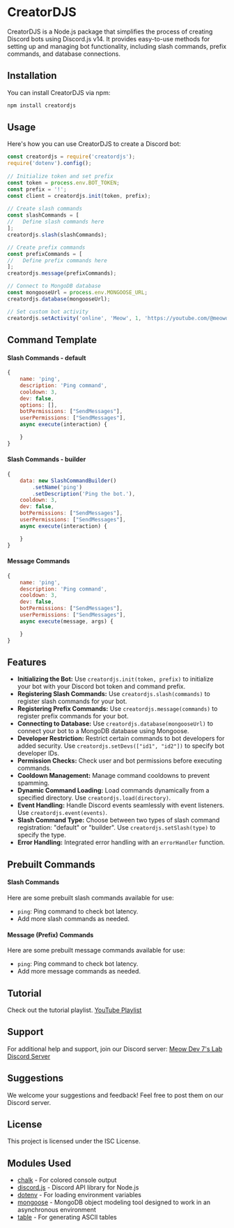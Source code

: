 # CreatorDJS
CreatorDJS is a Node.js package that simplifies the process of creating Discord bots using Discord.js v14. It provides easy-to-use methods for setting up and managing bot functionality, including slash commands, prefix commands, and database connections.
  
## Installation
You can install CreatorDJS via npm:
  
```bash 
npm install creatordjs
```
  
## Usage
Here's how you can use CreatorDJS to create a Discord bot:

```javascript 
const creatordjs = require('creatordjs');
require('dotenv').config();
 
// Initialize token and set prefix
const token = process.env.BOT_TOKEN;
const prefix = '!';
const client = creatordjs.init(token, prefix);
 
// Create slash commands
const slashCommands = [
//   Define slash commands here
];
creatordjs.slash(slashCommands);

// Create prefix commands
const prefixCommands = [
//   Define prefix commands here
];
creatordjs.message(prefixCommands);

// Connect to MongoDB database
const mongooseUrl = process.env.MONGOOSE_URL;
creatordjs.database(mongooseUrl);

// Set custom bot activity
creatordjs.setActivity('online', 'Meow', 1, 'https://youtube.com/@meowdev7');
```
  
## Command Template
#### Slash Commands - default
```javascript
{
    name: 'ping',
    description: 'Ping command',
    cooldown: 3,
    dev: false,
    options: [],
    botPermissions: ["SendMessages"],
    userPermissions: ["SendMessages"],
    async execute(interaction) {

    }
}
```
#### Slash Commands - builder
```javascript
{
    data: new SlashCommandBuilder()
        .setName('ping')
        .setDescription('Ping the bot.'),
    cooldown: 3,
    dev: false,
    botPermissions: ["SendMessages"],
    userPermissions: ["SendMessages"],
    async execute(interaction) {

    }
} 
```
#### Message Commands
```javascript
{
    name: 'ping',
    description: 'Ping command',
    cooldown: 3,
    dev: false,
    botPermissions: ["SendMessages"],
    userPermissions: ["SendMessages"],
    async execute(message, args) {

    }
}
```
  
## Features
  - **Initializing the Bot:** Use `creatordjs.init(token, prefix)` to initialize your bot with your Discord bot token and command prefix.
  - **Registering Slash Commands:** Use `creatordjs.slash(commands)` to register slash commands for your bot.
  - **Registering Prefix Commands:** Use `creatordjs.message(commands)` to register prefix commands for your bot.
  - **Connecting to Database:** Use `creatordjs.database(mongooseUrl)` to connect your bot to a MongoDB database using Mongoose.
  - **Developer Restriction:** Restrict certain commands to bot developers for added security. Use `creatordjs.setDevs(["id1", "id2"])` to specify bot developer IDs.
  - **Permission Checks:** Check user and bot permissions before executing commands.
  - **Cooldown Management:** Manage command cooldowns to prevent spamming.
  - **Dynamic Command Loading:** Load commands dynamically from a specified directory. Use `creatordjs.load(directory)`.
  - **Event Handling:** Handle Discord events seamlessly with event listeners. Use `creatordjs.event(events)`.
  - **Slash Command Type:** Choose between two types of slash command registration: "default" or "builder". Use `creatordjs.setSlash(type)` to specify the type.
  - **Error Handling:** Integrated error handling with an `errorHandler` function.
  
## Prebuilt Commands

#### Slash Commands

Here are some prebuilt slash commands available for use:

- `ping`: Ping command to check bot latency.
- Add more slash commands as needed.

#### Message (Prefix) Commands

Here are some prebuilt message commands available for use:

- `ping`: Ping command to check bot latency.
- Add more message commands as needed.

## Tutorial

Check out the tutorial playlist.
[YouTube Playlist](https://www.youtube.com/playlist?list=PLoghmIxwCwEsobzw-a_hqt6NPLpIm_FXH)

## Support

For additional help and support, join our Discord server: [Meow Dev 7's Lab Discord Server](https://dsc.gg/mdlab)

## Suggestions

We welcome your suggestions and feedback! Feel free to post them on our Discord server.

## License

This project is licensed under the ISC License.

## Modules Used
- [chalk](https://www.npmjs.com/package/chalk) - For colored console output
- [discord.js](https://www.npmjs.com/package/discord.js) - Discord API library for Node.js
- [dotenv](https://www.npmjs.com/package/dotenv) - For loading environment variables
- [mongoose](https://www.npmjs.com/package/mongoose) - MongoDB object modeling tool designed to work in an asynchronous environment
- [table](https://www.npmjs.com/package/table) - For generating ASCII tables
